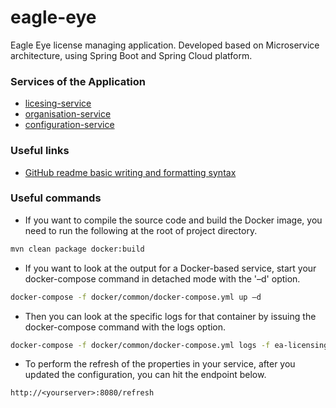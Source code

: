 # eagle-eye
Eagle Eye license managing application. Developed based on Microservice architecture, using Spring Boot and Spring Cloud platform.

### Services of the Application
- [licesing-service](https://github.com/cyberalexander/ea-licensing-service)
- [organisation-service](https://github.com/cyberalexander/ea-organisation-service)
- [configuration-service](https://github.com/cyberalexander/ea-config-service)

### Useful links
- [GitHub readme basic writing and formatting syntax](https://docs.github.com/en/get-started/writing-on-github/getting-started-with-writing-and-formatting-on-github/basic-writing-and-formatting-syntax)

### Useful commands
- If you want to compile the source code and build the Docker image, you need to run the following at the root of project directory.
```bash
mvn clean package docker:build
```
- If you want to look at the output for a Docker-based service, start your docker-compose command in detached mode with the '–d' option.
```bash
docker-compose -f docker/common/docker-compose.yml up –d
```
- Then you can look at the specific logs for that container by issuing the docker-compose command with the logs option.
```bash
docker-compose -f docker/common/docker-compose.yml logs -f ea-licensing-service
```

- To perform the refresh of the properties in your service, after you updated the configuration, you can hit the endpoint below.
```http request
http://<yourserver>:8080/refresh
```
   

